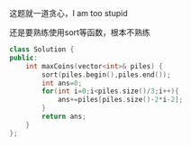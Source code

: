 这题就一道贪心，I am too stupid

还是要熟练使用sort等函数，根本不熟练

```c++
class Solution {
public:
    int maxCoins(vector<int>& piles) {
        sort(piles.begin(),piles.end());
        int ans=0;
        for(int i=0;i<piles.size()/3;i++){
            ans+=piles[piles.size()-2*i-2];
        }
        return ans;
    }
};
```

